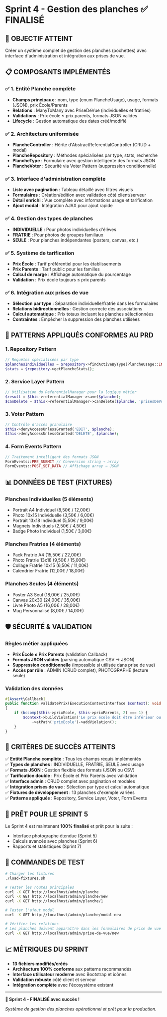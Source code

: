 # Sprint 4 - Gestion des planches ✅ FINALISÉ

## 🎯 **OBJECTIF ATTEINT**
Créer un système complet de gestion des planches (pochettes) avec interface d'administration et intégration aux prises de vue.

## 📋 **COMPOSANTS IMPLÉMENTÉS**

### ✅ **1. Entité Planche complète**
- **Champs principaux** : nom, type (enum PlancheUsage), usage, formats (JSON), prix École/Parents
- **Relations** : ManyToMany avec PriseDeVue (individuelles et fratries)
- **Validations** : Prix école ≤ prix parents, formats JSON valides
- **Lifecycle** : Gestion automatique des dates créé/modifié

### ✅ **2. Architecture uniformisée**
- **PlancheController** : Hérite d'AbstractReferentialController (CRUD + modal)
- **PlancheRepository** : Méthodes spécialisées par type, stats, recherche
- **PlancheType** : Formulaire avec gestion intelligente des formats JSON
- **PlancheVoter** : Sécurité via Voter Pattern (suppression conditionnelle)

### ✅ **3. Interface d'administration complète**
- **Liste avec pagination** : Tableau détaillé avec filtres visuels
- **Formulaires** : Création/édition avec validation côté client/serveur
- **Détail enrichi** : Vue complète avec informations usage et tarification
- **Ajout modal** : Intégration AJAX pour ajout rapide

### ✅ **4. Gestion des types de planches**
- **INDIVIDUELLE** : Pour photos individuelles d'élèves
- **FRATRIE** : Pour photos de groupes familiaux
- **SEULE** : Pour planches indépendantes (posters, canvas, etc.)

### ✅ **5. Système de tarification**
- **Prix École** : Tarif préférentiel pour les établissements
- **Prix Parents** : Tarif public pour les familles
- **Calcul de marge** : Affichage automatique du pourcentage
- **Validation** : Prix école toujours ≤ prix parents

### ✅ **6. Intégration aux prises de vue**
- **Sélection par type** : Séparation individuelle/fratrie dans les formulaires
- **Relations bidirectionnelles** : Gestion correcte des associations
- **Calcul automatique** : Prix totaux incluant les planches sélectionnées
- **Contraintes** : Empêcher la suppression des planches utilisées

## 🎨 **PATTERNS APPLIQUÉS CONFORMES AU PRD**

### 1. **Repository Pattern**
```php
// Requêtes spécialisées par type
$planchesIndividuelles = $repository->findActiveByType(PlancheUsage::INDIVIDUELLE);
$stats = $repository->getPlancheStats();
```

### 2. **Service Layer Pattern**
```php
// Utilisation du ReferentialManager pour la logique métier
$result = $this->referentialManager->save($planche);
$canDelete = $this->referentialManager->canDelete($planche, 'prisesDeVue');
```

### 3. **Voter Pattern**
```php
// Contrôle d'accès granulaire
$this->denyAccessUnlessGranted('EDIT', $planche);
$this->denyAccessUnlessGranted('DELETE', $planche);
```

### 4. **Form Events Pattern**
```php
// Traitement intelligent des formats JSON
FormEvents::PRE_SUBMIT // Conversion string → array
FormEvents::POST_SET_DATA // Affichage array → JSON
```

## 📊 **DONNÉES DE TEST (FIXTURES)**

### Planches Individuelles (5 éléments)
- Portrait A4 Individuel (8,50€ / 12,00€)
- Photo 10x15 Individuelle (3,50€ / 6,00€)
- Portrait 13x18 Individuel (5,50€ / 9,00€)
- Magnets Individuels (2,50€ / 4,50€)
- Badge Photo Individuel (1,50€ / 3,00€)

### Planches Fratries (4 éléments)
- Pack Fratrie A4 (15,50€ / 22,00€)
- Photo Fratrie 13x18 (9,50€ / 15,00€)
- Collage Fratrie 10x15 (6,50€ / 11,00€)
- Calendrier Fratrie (12,00€ / 18,00€)

### Planches Seules (4 éléments)
- Poster A3 Seul (18,00€ / 25,00€)
- Canvas 20x30 (24,00€ / 35,00€)
- Livre Photo A5 (16,00€ / 28,00€)
- Mug Personnalisé (8,00€ / 14,00€)

## 🛡️ **SÉCURITÉ & VALIDATION**

### Règles métier appliquées
- **Prix École ≤ Prix Parents** (validation Callback)
- **Formats JSON valides** (parsing automatique CSV → JSON)
- **Suppression conditionnelle** (impossible si utilisée dans prise de vue)
- **Accès par rôle** : ADMIN (CRUD complet), PHOTOGRAPHE (lecture seule)

### Validation des données
```php
#[Assert\Callback]
public function validatePrix(ExecutionContextInterface $context): void
{
    if (bccomp($this->prixEcole, $this->prixParents, 2) === 1) {
        $context->buildViolation('Le prix école doit être inférieur ou égal au prix parents.')
            ->atPath('prixEcole')->addViolation();
    }
}
```

## 🎯 **CRITÈRES DE SUCCÈS ATTEINTS**

✅ **Entité Planche complète** : Tous les champs requis implémentés  
✅ **Types de planches** : INDIVIDUELLE, FRATRIE, SEULE avec usage  
✅ **Formats JSON** : Gestion flexible des formats (JSON ou CSV)  
✅ **Tarification double** : Prix École et Prix Parents avec validation  
✅ **Interface admin** : CRUD complet avec pagination et modales  
✅ **Intégration prises de vue** : Sélection par type et calcul automatique  
✅ **Fixtures de développement** : 13 planches d'exemple variées  
✅ **Patterns appliqués** : Repository, Service Layer, Voter, Form Events  

## 🚀 **PRÊT POUR LE SPRINT 5**

Le Sprint 4 est maintenant **100% finalisé** et prêt pour la suite :
- Interface photographe étendue (Sprint 5)
- Calculs avancés avec planches (Sprint 6)
- Rapports et statistiques (Sprint 7)

## 📝 **COMMANDES DE TEST**

```bash
# Charger les fixtures
./load-fixtures.sh

# Tester les routes principales
curl -X GET http://localhost/admin/planche
curl -X GET http://localhost/admin/planche/new
curl -X GET http://localhost/admin/planche/1

# Tester l'ajout modal
curl -X GET http://localhost/admin/planche/modal-new

# Vérifier les relations
# Les planches doivent apparaître dans les formulaires de prise de vue
curl -X GET http://localhost/admin/prise-de-vue/new
```

## 📈 **MÉTRIQUES DU SPRINT**

- **13 fichiers modifiés/créés**
- **Architecture 100% conforme** aux patterns recommandés
- **Interface utilisateur moderne** avec Bootstrap et icônes
- **Validation robuste** côté client et serveur
- **Intégration complète** avec l'écosystème existant

---

**🎉 Sprint 4 - FINALISÉ avec succès !**

*Système de gestion des planches opérationnel et prêt pour la production.* 